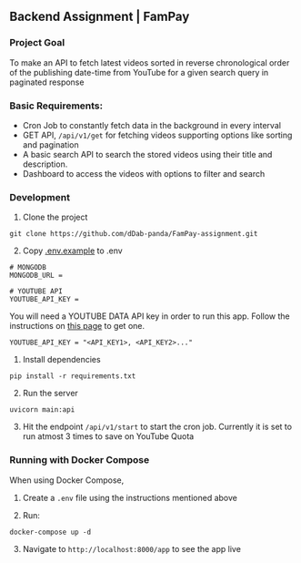 ## Backend Assignment | FamPay

### Project Goal

To make an API to fetch latest videos sorted in reverse chronological order of the publishing date-time from YouTube for a given search query in paginated response

### Basic Requirements:

- Cron Job to constantly fetch data in the background in every interval
- GET API, `/api/v1/get` for fetching videos supporting options like sorting and pagination
- A basic search API to search the stored videos using their title and description.
- Dashboard to access the videos with options to filter and search

### Development

1. Clone the project

`git clone https://github.com/dDab-panda/FamPay-assignment.git`

2. Copy [.env.example](https://github.com/dDab-panda/FamPay-assignment/blob/master/.env.example) to .env

```
# MONGODB
MONGODB_URL = 

# YOUTUBE API
YOUTUBE_API_KEY =
```
You will need a YOUTUBE DATA API key in order to run this app. Follow the instructions on [this page](https://developers.google.com/youtube/v3/getting-started) to get one.

```
YOUTUBE_API_KEY = "<API_KEY1>, <API_KEY2>..."
```

1. Install dependencies

`pip install -r requirements.txt`

2. Run the server

`uvicorn main:api`

3. Hit the endpoint `/api/v1/start` to start the cron job. Currently it is set to run atmost 3 times to save on YouTube Quota

### Running with Docker Compose

When using Docker Compose, 

1. Create a `.env` file using the instructions mentioned above

2. Run:

```
docker-compose up -d
```
3. Navigate to `http://localhost:8000/app` to see the app live

